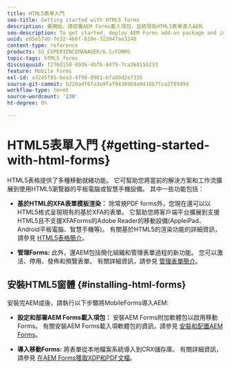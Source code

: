 ```yaml
---
title: HTML5表單入門
seo-title: Getting started with HTML5 forms
description: 要開始，請部署AEM Forms載入項包，並將現有HTML5表單導入AEM。
seo-description: To get started, deploy AEM Forms add-on package and import existing HTML5 forms to AEM.
uuid: e85e57ab-fe32-4b6f-819e-322047ae3240
content-type: reference
products: SG_EXPERIENCEMANAGER/6.5/FORMS
topic-tags: hTML5_forms
discoiquuid: f276d150-8936-4bfb-8475-7ca36815b233
feature: Mobile Forms
exl-id: a3245f05-6ea3-4f90-8981-bfa89d2e7335
source-git-commit: b220adf6fa3e9faf94389b9a9416b7fca2f89d9d
workflow-type: tm+mt
source-wordcount: '230'
ht-degree: 0%

---
```


# HTML5表單入門 {#getting-started-with-html-forms}

HTML5表格提供了多種移動就緒功能。 它可幫助您將當前的解決方案和工作流擴展到使用HTML5瀏覽器的平板電腦或智慧手機設備。 其中一些功能包括：

* **基於HTML的XFA表單模板渲染：** 除常規PDF forms外，您現在還可以以HTML5格式呈現現有的基於XFA的表單。 它幫助您將客戶端平台擴展到支援HTML5且不支援XFAForms的Adobe Reader的移動設備(AppleiPad、Android平板電腦、智慧手機等)。 有關基於HTML5的渲染功能的詳細資訊，請參見 [HTML5表格簡介](/help/forms/using/introduction.md)。

* **管理Forms:** 此外，還AEM包括簡化組織和管理表單過程的新功能。 您可以激活、停用、發佈和預覽表單。 有關詳細資訊，請參見 [管理表單簡介](/help/forms/using/introduction-managing-forms.md)。

## 安裝HTML5窗體 {#installing-html-forms}

安裝完AEM成後，請執行以下步驟將MobileForms導入AEM:

* **設定和部署AEM Forms載入項包：** 安裝AEM Forms附加軟體包以啟用移動Forms。 有關安裝AEM Forms載入項軟體包的資訊，請參見 [安裝和配置AEM Forms](/help/forms/using/installing-configuring-aem-forms-osgi.md)。

* **導入移動Forms:** 將表單從本地檔案系統導入到CRX儲存庫。 有關詳細資訊，請參見 [在AEM Forms獲取XDP和PDF文檔](/help/forms/using/get-xdp-pdf-documents-aem.md)。
